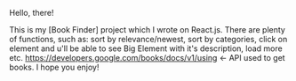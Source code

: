 Hello, there!

This is my [Book Finder] project which I wrote on React.js.
There are plenty of functions, such as: sort by relevance/newest, sort by categories, click on element and u'll be able to see Big Element with it's description, load more etc.
https://developers.google.com/books/docs/v1/using <- API used to get books.
I hope you enjoy!
